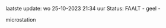 laatste update: 
wo 25-10-2023 21:34   uur 
Status: FAALT - geel - 
<div class="service Y">microstation</div>